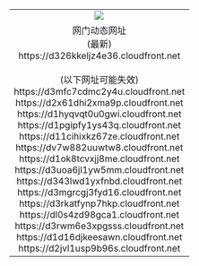 ﻿<table>
  <tr></tr>
  <tr><td colspan=2 align=center><img src="https://d326kkeljz4e36.cloudfront.net/Up/oGate.jpg" /></td></tr>
  <tr><td colspan=2 align=center>网门动态网址<br/>(最新)
<br>https://d326kkeljz4e36.cloudfront.net
<br/><br/>(以下网址可能失效)
<br>https://d3mfc7cdmc2y4u.cloudfront.net
<br>https://d2x61dhi2xma9p.cloudfront.net
<br>https://d1hyqvqt0u0gwi.cloudfront.net
<br>https://d1pgipfy1ys43q.cloudfront.net
<br>https://d11cihixkz67ze.cloudfront.net
<br>https://dv7w882uuwtw8.cloudfront.net
<br>https://d1ok8tcvxjj8me.cloudfront.net
<br>https://d3uoa6jl1yw5mm.cloudfront.net
<br>https://d343lwd1yxfnbd.cloudfront.net
<br>https://d3mgrcgj3fyd16.cloudfront.net
<br>https://d3rkatfynp7hkp.cloudfront.net
<br>https://dl0s4zd98gca1.cloudfront.net
<br>https://d3rwm6e3xpgsss.cloudfront.net
<br>https://d1d16djkeesawn.cloudfront.net
<br>https://d2jvl1usp9b96s.cloudfront.net
    </td>
  </tr>
</table>
